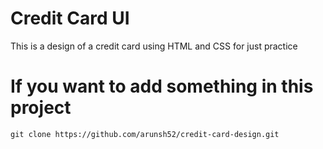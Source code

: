 # Credit Card UI

This is a design of a credit card using HTML and CSS for just practice

# If you want to add something in this project
```
git clone https://github.com/arunsh52/credit-card-design.git
```